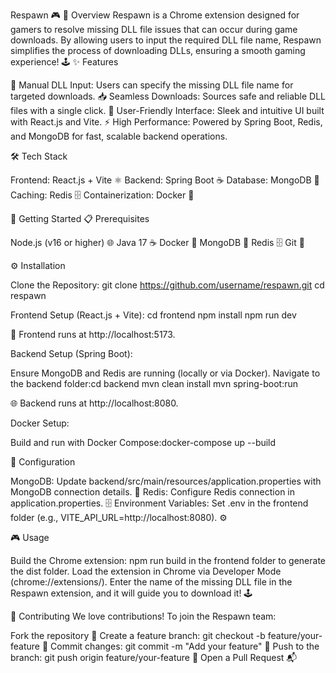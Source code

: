 Respawn 🎮
🚀 Overview
Respawn is a Chrome extension designed for gamers to resolve missing DLL file issues that can occur during game downloads. By allowing users to input the required DLL file name, Respawn simplifies the process of downloading DLLs, ensuring a smooth gaming experience! 🕹️
✨ Features

📝 Manual DLL Input: Users can specify the missing DLL file name for targeted downloads.
📥 Seamless Downloads: Sources safe and reliable DLL files with a single click.
🎨 User-Friendly Interface: Sleek and intuitive UI built with React.js and Vite.
⚡ High Performance: Powered by Spring Boot, Redis, and MongoDB for fast, scalable backend operations.

🛠️ Tech Stack

Frontend: React.js + Vite ⚛️
Backend: Spring Boot ☕
Database: MongoDB 🍃
Caching: Redis 🗄️
Containerization: Docker 🐳

🏁 Getting Started
📋 Prerequisites

Node.js (v16 or higher) 🌐
Java 17 ☕
Docker 🐳
MongoDB 🍃
Redis 🗄️
Git 📂

⚙️ Installation

Clone the Repository:
git clone https://github.com/username/respawn.git
cd respawn


Frontend Setup (React.js + Vite):
cd frontend
npm install
npm run dev

🚀 Frontend runs at http://localhost:5173.

Backend Setup (Spring Boot):

Ensure MongoDB and Redis are running (locally or via Docker).
Navigate to the backend folder:cd backend
mvn clean install
mvn spring-boot:run



🌐 Backend runs at http://localhost:8080.

Docker Setup:

Build and run with Docker Compose:docker-compose up --build





🔧 Configuration

MongoDB: Update backend/src/main/resources/application.properties with MongoDB connection details. 🍃
Redis: Configure Redis connection in application.properties. 🗄️
Environment Variables: Set .env in the frontend folder (e.g., VITE_API_URL=http://localhost:8080). ⚙️

🎮 Usage

Build the Chrome extension: npm run build in the frontend folder to generate the dist folder.
Load the extension in Chrome via Developer Mode (chrome://extensions/).
Enter the name of the missing DLL file in the Respawn extension, and it will guide you to download it! 🕹️

🤝 Contributing
We love contributions! To join the Respawn team:

Fork the repository 🍴
Create a feature branch: git checkout -b feature/your-feature 🌿
Commit changes: git commit -m "Add your feature" 💾
Push to the branch: git push origin feature/your-feature 🚀
Open a Pull Request 📬
